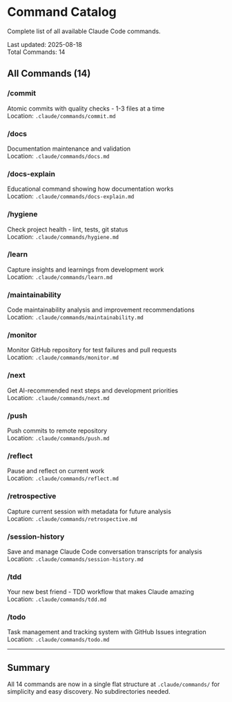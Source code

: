 # Command Catalog

Complete list of all available Claude Code commands.

Last updated: 2025-08-18  
Total Commands: 14

## All Commands (14)

### /commit

Atomic commits with quality checks - 1-3 files at a time  
Location: `.claude/commands/commit.md`

### /docs

Documentation maintenance and validation  
Location: `.claude/commands/docs.md`

### /docs-explain

Educational command showing how documentation works  
Location: `.claude/commands/docs-explain.md`

### /hygiene

Check project health - lint, tests, git status  
Location: `.claude/commands/hygiene.md`

### /learn

Capture insights and learnings from development work  
Location: `.claude/commands/learn.md`

### /maintainability

Code maintainability analysis and improvement recommendations  
Location: `.claude/commands/maintainability.md`

### /monitor

Monitor GitHub repository for test failures and pull requests  
Location: `.claude/commands/monitor.md`

### /next

Get AI-recommended next steps and development priorities  
Location: `.claude/commands/next.md`

### /push

Push commits to remote repository  
Location: `.claude/commands/push.md`

### /reflect

Pause and reflect on current work  
Location: `.claude/commands/reflect.md`

### /retrospective

Capture current session with metadata for future analysis  
Location: `.claude/commands/retrospective.md`

### /session-history

Save and manage Claude Code conversation transcripts for analysis  
Location: `.claude/commands/session-history.md`

### /tdd

Your new best friend - TDD workflow that makes Claude amazing  
Location: `.claude/commands/tdd.md`

### /todo

Task management and tracking system with GitHub Issues integration  
Location: `.claude/commands/todo.md`

---

## Summary

All 14 commands are now in a single flat structure at `.claude/commands/` for simplicity and easy discovery. No subdirectories needed.
